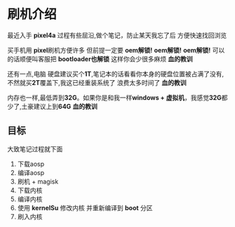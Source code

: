 # 刷机介绍

最近入手 **pixel4a**  过程有些屈沿,做个笔记，防止某天我忘了后 方便快速找回浏览

买手机用 **pixel**刷机方便许多  但前提一定要 **oem解锁!** **oem解锁!** **oem解锁!** 可以的话顺便叫客服把 **bootloader也解锁** 这样你会少很多麻烦 **血的教训**

还有一点,电脑 硬盘建议买个**1T**,笔记本的话看看你本身的硬盘位置被占满了没有,不然就买**2T**覆盖下,我这已经重装系统了 浪费太多时间了 **血的教训**

内存也一样,最低弄到**32G**。如果你是和我一样**windows + 虚拟机**，我感觉**32G**都少了,土豪建议上到**64G** **血的教训**


## 目标
大致笔记过程就下面
1. 下载aosp
2. 编译aosp
3. 刷机 + magisk
4. 下载内核
5. 编译内核
6. 使用 **kernelSu** 修改内核 并重新编译到 **boot** 分区
7. 刷入内核

